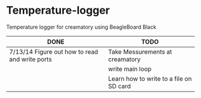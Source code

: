 Temperature-logger
==================

Temperature logger for creamatory using BeagleBoard Black

|  DONE |  TODO  |
| ----- | ------ |
| 7/13/14 Figure out how to read and write ports | Take Messurements at creamatory |
|   | write main loop |
|   | Learn how to write to a file on SD card |

